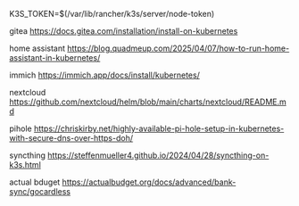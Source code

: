 K3S_TOKEN=$(/var/lib/rancher/k3s/server/node-token)

gitea
https://docs.gitea.com/installation/install-on-kubernetes

home assistant
https://blog.quadmeup.com/2025/04/07/how-to-run-home-assistant-in-kubernetes/

immich
https://immich.app/docs/install/kubernetes/

nextcloud
https://github.com/nextcloud/helm/blob/main/charts/nextcloud/README.md

pihole
https://chriskirby.net/highly-available-pi-hole-setup-in-kubernetes-with-secure-dns-over-https-doh/

syncthing
https://steffenmueller4.github.io/2024/04/28/syncthing-on-k3s.html

actual bduget
https://actualbudget.org/docs/advanced/bank-sync/gocardless